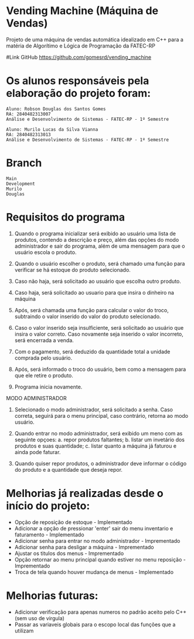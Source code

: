 # Vending Machine (Máquina de Vendas)

Projeto de uma máquina de vendas automática idealizado em C++ para a matéria de Algorítimo e Lógica de Programação da FATEC-RP

#Link GitHub
https://github.com/gomesrd/vending_machine

# Os alunos responsáveis pela elaboração do projeto foram:

    Aluno: Robson Douglas dos Santos Gomes
    RA: 2840482313007
    Análise e Desenvolvimento de Sistemas - FATEC-RP - 1º Semestre

    Aluno: Murilo Lucas da Silva Vianna
    RA: 2840482313013
    Análise e Desenvolvimento de Sistemas - FATEC-RP - 1º Semestre

# Branch

    Main
    Development
    Murilo
    Douglas

# Requisitos do programa

1. Quando o programa inicializar será exibido ao usuário uma lista de produtos, contendo a descrição e preço, além das opções do modo administrador e sair do programa, além de uma mensagem para que o usuário escola o produto.

2. Quando o usuário escolher o produto, será chamado uma função para verificar se há estoque do produto selecionado.

3. Caso não haja, será solicitado ao usuário que escolha outro produto.

4. Caso haja, será solicitado ao usuario para que insira o dinheiro na máquina

5. Após, será chamada uma função para calcular o valor do troco, subtraindo o valor inserido do valor do produto selecionado.

6. Caso o valor inserido seja insulficiente, será solicitado ao usuário que insira o valor correto. Caso novamente seja inserido o valor incorreto, será encerrada a venda.

7. Com o pagamento, será deduzido da quantidade total a unidade comprada pelo usuário.

8. Após, será informado o troco do usuário, bem como a mensagem para que ele retire o produto.

9. Programa inicia novamente.

MODO ADMINISTRADOR

1. Selecionado o modo administrador, será solicitado a senha. Caso correta, seguirá para o menu principal, caso contrário, retorna ao modo usuário.

2. Quando entrar no modo administrador, será exibido um meno com as seguinte opçoes: 
    a. repor produtos faltantes; 
    b. listar um invetário dos produtos e suas quantidade; 
    c. listar quanto a máquina já faturou e ainda pode faturar.


3. Quando quiser repor produtos, o administrador deve informar o código do produto e a quantidade que deseja repor.


# Melhorias já realizadas desde o início do projeto:

* Opção de reposição de estoque - Implementado
* Adicionar a opção de pressionar 'enter' sair do menu inventario e faturamento - Implementado
* Adicionar senha para entrar no modo administrador - Imprementado
* Adicionar senha para desligar a máquina - Imprementado
* Ajustar os titulos dos menus - Imprementado
* Opção retornar ao menu principal quando estiver no menu reposição - Imprementado
* Troca de tela quando houver mudança de menus - Implementado


# Melhorias futuras:

* Adicionar verificação para apenas numeros no padrão aceito pelo C++ (sem uso de virgula)
* Passar as variaveis globais para o escopo local das funções que a utilizam
